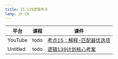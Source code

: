 ```yaml
---
title: 15.139逻辑考点
lang: zh-CN
---
```



| 平台       | 课程                                                                                                                               | 课件                                                                                                                                                                                                          |
|----------|------------------------------------------------------------------------------------------------------------------------------------|---------------------------------------------------------------------------------------------------------------------------------------------------------------------------------------------------------------|
| YouTube  | todo                                                                                                                               | [考点15：解释-匹配最优选项](../../public/logic/139%E5%88%86-%E9%80%BB%E8%BE%91%E8%AF%BE/pdf/%E8%80%83%E7%82%B915%EF%BC%9A%E8%A7%A3%E9%87%8A%E2%80%94%E2%80%94%E5%8C%B9%E9%85%8D%E6%9C%80%E4%BC%98%E9%80%89%E9%A1%B9.pdf) |
| Untitled | todo | [逻辑139计划核心考案](../../public/logic/139%E5%88%86-%E9%80%BB%E8%BE%91%E8%AF%BE/pdf/%E3%80%90139%E8%AE%A1%E5%88%92%E6%A0%B8%E5%BF%83%E8%80%83%E6%A1%88%E3%80%91%E7%AE%A1%E7%BB%BC-%E9%80%BB%E8%BE%91.pdf)           |

